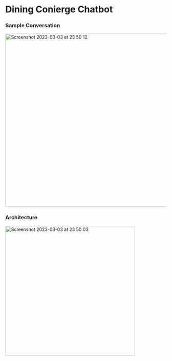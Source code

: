 <h1>Dining Conierge Chatbot</h1>

<h3>Sample Conversation</h3>

<img width="541" alt="Screenshot 2023-03-03 at 23 50 12" src="https://user-images.githubusercontent.com/31340167/222876415-b70c9e70-6058-4df7-9cc8-77daa1090891.png">

<h3>Architecture</h3>
<img width="405" alt="Screenshot 2023-03-03 at 23 50 03" src="https://user-images.githubusercontent.com/31340167/222876463-c8ca33fb-ed02-4916-90cc-e93ff10aa7ba.png">

